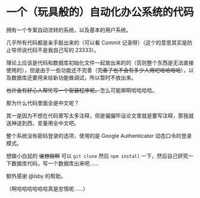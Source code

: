 # 一个（玩具般的）自动化办公系统的代码

拥有一个专案自动流转的系统，以及基本的用户系统。

几乎所有代码都是亲手敲出来的（可以看 Commit 记录呀）（这个的意思其实是防止导师说代码不是我自己写的 23333）。

理论上应该是代码和数据库初始化文件一起放出来的的（否则整个东西是无法直接使用的），但是由于一些功能还不完善（~~完善了也不会有多少人用吧哈哈哈哈~~），以及数据库还要用来给新功能做调试，所以暂时不放出来。

~~也许会有好心人帮忙写一个安装程序呢。~~怎么可能嘛啊哈哈哈哈。

那为什么代码里面全是中文呢？

其一是因为不想在代码里写太多注释，但是偏偏毕设论文里就是要写注释，那我就送神送到西，变量用全中文吧。

整个系统没有密码登录的选项，使用的是 Google Authenticator 动态口令的登录模式。

想做小白鼠的 ~~谁想做啊~~ 可以 `git clone` 然后 `npm install` 一下，然后自己研究一下数据库代码，写一个数据库出来吧……

额外感谢 @lsby 的帮助。

（啊哈哈哈哈哈哈真是怠惰呢……）